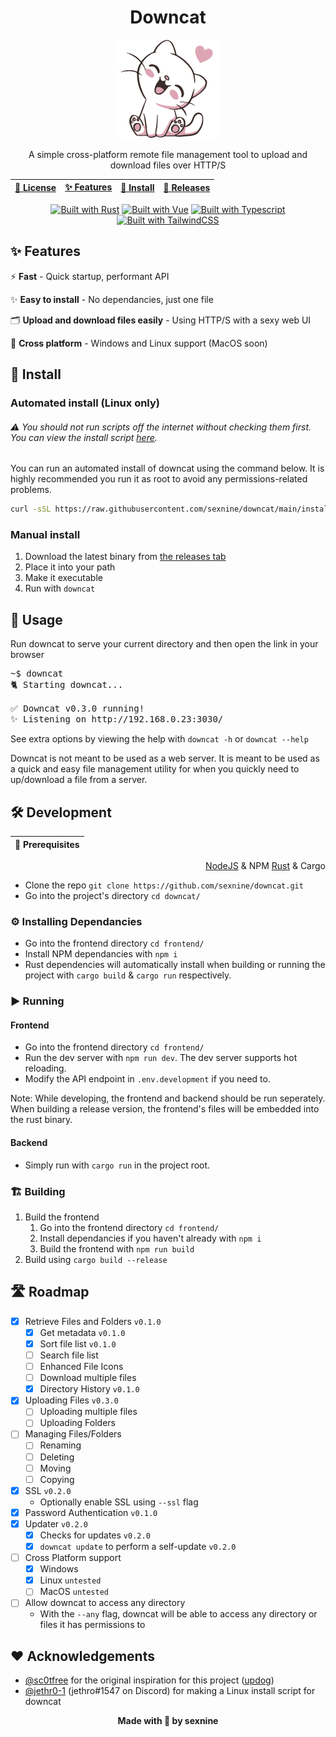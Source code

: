<div align="center">

# Downcat

![](assets/downcat-sm.png)

A simple cross-platform remote file management tool to upload and download files over HTTP/S

[📜 License](LICENSE.md)  |  [✨ Features](#-features) | [🎉 Install](#-install) | [🎁 Releases](https://github.com/sexnine/downcat/releases)
-- | -- | -- | -- 

[![Built with Rust](https://img.shields.io/badge/-Rust-ea4800?style=for-the-badge&logo=rust&logoColor=white)](https://www.rust-lang.org/)
[![Built with Vue](https://img.shields.io/badge/-Vue-42b883?style=for-the-badge&logo=vue.js&logoColor=white)](https://vuejs.org/)
[![Built with Typescript](https://img.shields.io/badge/-Typescript-2f74c0?style=for-the-badge&logo=typescript&logoColor=white)](https://www.typescriptlang.org/)
[![Built with TailwindCSS](https://img.shields.io/badge/-Tailwind-38bdf8?style=for-the-badge&logo=tailwindcss&logoColor=white)](https://tailwindcss.com/)

</div>


## ✨ Features
⚡ **Fast** - Quick startup, performant API

✨ **Easy to install** - No dependancies, just one file

🗂 **Upload and download files easily** - Using HTTP/S with a sexy web UI

🌈 **Cross platform** - Windows and Linux support (MacOS soon)

## 🎉 Install

### Automated install (Linux only)

###### ⚠ You should not run scripts off the internet without checking them first.  You can view the install script [here](install/downcat_linux.sh).

You can run an automated install of downcat using the command below.  It is highly recommended you run it as root to avoid any permissions-related problems.

```sh
curl -sSL https://raw.githubusercontent.com/sexnine/downcat/main/install/downcat_linux.sh | sudo bash
```

### Manual install

1. Download the latest binary from [the releases tab](https://github.com/sexnine/downcat/releases)
2. Place it into your path
3. Make it executable
4. Run with `downcat`

## 🤔 Usage

Run downcat to serve your current directory and then open the link in your browser

<pre><samp>~$ <kbd>downcat</kbd>
🐈 Starting downcat...

✅ Downcat v0.3.0 running!
✨ Listening on http://192.168.0.23:3030/
</samp></pre>

See extra options by viewing the help with `downcat -h` or `downcat --help`

Downcat is not meant to be used as a web server.  It is meant to be used as a quick and easy file management utility for when you quickly need to up/download a file from a server.

## 🛠 Development

<div align="right">

📜 **Prerequisites** |
 -- |
[NodeJS](https://nodejs.org/) & NPM
[Rust](https://www.rust-lang.org/tools/install) & Cargo

</div>

- Clone the repo `git clone https://github.com/sexnine/downcat.git`
- Go into the project's directory `cd downcat/`
  
### ⚙ Installing Dependancies
- Go into the frontend directory `cd frontend/`
- Install NPM dependancies with `npm i`
- Rust dependencies will automatically install when building or running the project with `cargo build` & `cargo run` respectively.

### ▶ Running

#### Frontend
- Go into the frontend directory `cd frontend/`
- Run the dev server with `npm run dev`.  The dev server supports hot reloading.
- Modify the API endpoint in `.env.development` if you need to.

Note: While developing, the frontend and backend should be run seperately.  When building a release version, the frontend's files will be embedded into the rust binary.

#### Backend
- Simply run with `cargo run` in the project root.

### 🏗 Building
1. Build the frontend
   1. Go into the frontend directory `cd frontend/`
   2. Install dependancies if you haven't already with `npm i`
   3. Build the frontend with `npm run build`
2. Build using `cargo build --release`

## 🛣 Roadmap
- [x] Retrieve Files and Folders `v0.1.0`
  - [x] Get metadata `v0.1.0`
  - [x] Sort file list `v0.1.0`
  - [ ] Search file list
  - [ ] Enhanced File Icons
  - [ ] Download multiple files
  - [x] Directory History `v0.1.0`
- [x] Uploading Files `v0.3.0`
  - [ ] Uploading multiple files
  - [ ] Uploading Folders
- [ ] Managing Files/Folders
  - [ ] Renaming
  - [ ] Deleting
  - [ ] Moving
  - [ ] Copying
- [x] SSL `v0.2.0`
  - Optionally enable SSL using `--ssl` flag
- [x] Password Authentication `v0.1.0`
- [x] Updater `v0.2.0`
  - [x] Checks for updates `v0.2.0`
  - [x] `downcat update` to perform a self-update `v0.2.0`
- [ ] Cross Platform support
  - [x] Windows
  - [x] Linux `untested`
  - [ ] MacOS `untested`
- [ ] Allow downcat to access any directory
  - With the `--any` flag, downcat will be able to access any directory or files it has permissions to

## ❤ Acknowledgements
- [@sc0tfree](https://github.com/sc0tfree) for the original inspiration for this project ([updog](https://github.com/sc0tfree/updog))
- [@jethr0-1](https://github.com/jethr0-1) (jethro#1547 on Discord) for making a Linux install script for downcat

<div align="center">

  **Made with 💖 by sexnine**

</div>
